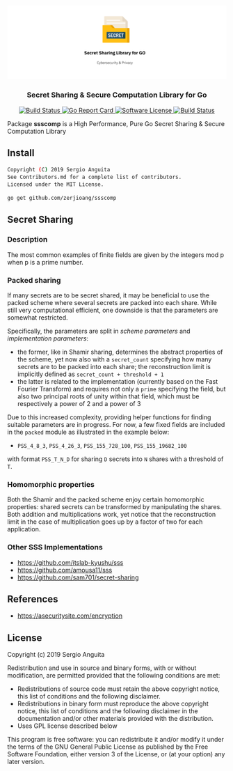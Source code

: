 <p align="center">
  <img alt="ssscomp" src="docs/header.png" width="auto"></img>
  <h3 align="center"><b>Secret Sharing & Secure Computation Library for Go</b></h3>
</p>

<p align="center">
    <a href="https://travis-ci.org/zerjioang/ssscomp">
      <img alt="Build Status" src="https://travis-ci.org/zerjioang/ssscomp.svg?branch=master">
    </a>
    <a href="https://goreportcard.com/report/github.com/zerjioang/ssscomp">
       <img alt="Go Report Card" src="https://goreportcard.com/badge/github.com/zerjioang/ssscomp">
    </a>
    <a href="https://github.com/zerjioang/ssscomp/blob/master/LICENSE">
        <img alt="Software License" src="http://img.shields.io/:license-GPL3-brightgreen.svg?style=flat-square">
    </a>
    <a href="https://godoc.org/github.com/zerjioang/ssscomp">
       <img alt="Build Status" src="https://godoc.org/github.com/zerjioang/ssscomp?status.svg">
    </a>
</p>

Package **ssscomp** is a High Performance, Pure Go Secret Sharing & Secure Computation Library

## Install

```bash
Copyright (C) 2019 Sergio Anguita
See Contributors.md for a complete list of contributors.  
Licensed under the MIT License.  
```

```bash
go get github.com/zerjioang/ssscomp
```

## Secret Sharing

### Description

The most common examples of finite fields are given by the integers mod p when p is a prime number. 

### Packed sharing
If many secrets are to be secret shared, it may be beneficial to use the packed scheme where several secrets are packed into each share. While still very computational efficient, one downside is that the parameters are somewhat restricted.

Specifically, the parameters are split in *scheme parameters* and *implementation parameters*:
- the former, like in Shamir sharing, determines the abstract properties of the scheme, yet now also with a `secret_count` specifying how many secrets are to be packed into each share; the reconstruction limit is implicitly defined as `secret_count + threshold + 1`
- the latter is related to the implementation (currently based on the Fast Fourier Transform) and requires not only a `prime` specifying the field, but also two principal roots of unity within that field, which must be respectively a power of 2 and a power of 3

Due to this increased complexity, providing helper functions for finding suitable parameters are in progress. For now, a few fixed fields are included in the `packed` module as illustrated in the example below:

- `PSS_4_8_3`, `PSS_4_26_3`, `PSS_155_728_100`, `PSS_155_19682_100`

with format `PSS_T_N_D` for sharing `D` secrets into `N` shares with a threshold of `T`.


### Homomorphic properties
Both the Shamir and the packed scheme enjoy certain homomorphic properties: shared secrets can be transformed by manipulating the shares. Both addition and multiplications work, yet notice that the reconstruction limit in the case of multiplication goes up by a factor of two for each application.

### Other SSS Implementations
* https://github.com/itslab-kyushu/sss
* https://github.com/amousa11/sss
* https://github.com/sam701/secret-sharing

## References

* https://asecuritysite.com/encryption

## License

Copyright (c) 2019 Sergio Anguita

Redistribution and use in source and binary forms, with or without modification, are permitted provided that the following conditions are met:

 * Redistributions of source code must retain the above copyright notice, this list of conditions and the following disclaimer.
 * Redistributions in binary form must reproduce the above copyright notice, this list of conditions and the following disclaimer in the documentation and/or other materials provided with the distribution.
 * Uses GPL license described below

This program is free software: you can redistribute it and/or modify it under the terms of the GNU General Public License as published by the Free Software Foundation, either version 3 of the License, or (at your option) any later version.